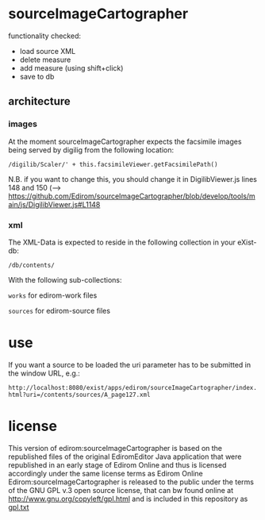 # sourceImageCartographer

functionality checked:

* load source XML
* delete measure
* add measure (using shift+click)
* save to db


## architecture

### images

At the moment sourceImageCartographer expects the facsimile images being served by digilig from the following location:

``/digilib/Scaler/' + this.facsimileViewer.getFacsimilePath()``

N.B. if you want to change this, you should change it in DigilibViewer.js lines 148 and 150 (-->  https://github.com/Edirom/sourceImageCartographer/blob/develop/tools/main/js/DigilibViewer.js#L1148

### xml

The XML-Data is expected to reside in the following collection in your eXist-db:

``/db/contents/``

With the following sub-collections:

``works`` for edirom-work files

``sources`` for edirom-source files

# use

If you want a source to be loaded the uri parameter has to be submitted in the window URL, e.g.:

``http://localhost:8080/exist/apps/edirom/sourceImageCartographer/index.html?uri=/contents/sources/A_page127.xml``

# license

This version of edirom:sourceImageCartographer is based on the republished files of the original EdiromEditor Java application that were republished in an early stage of Edirom Online and thus is licensed accordingly under the same license terms as Edirom Online Edirom:sourceImageCartographer is released to the public under the terms of the GNU GPL v.3 open source license, that can bw found online at http://www.gnu.org/copyleft/gpl.html and is included in this repository as [gpl.txt](gpl.txt)
